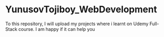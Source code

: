 # YunusovTojiboy_WebDevelopment
To this repository, I will upload my projects where i learnt on Udemy Full-Stack course. I am happy if it can help you
